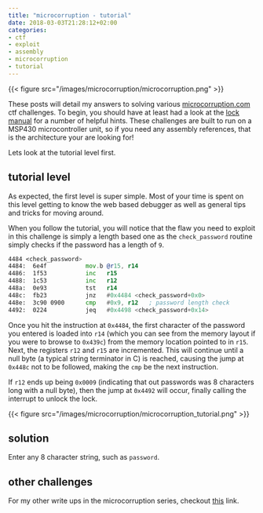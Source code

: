 ```yaml
---
title: "microcorruption - tutorial"
date: 2018-03-03T21:28:12+02:00
categories: 
- ctf
- exploit
- assembly
- microcorruption
- tutorial
---
```


{{< figure src="/images/microcorruption/microcorruption.png" >}}

These posts will detail my answers to solving various [microcorruption.com](https://microcorruption.com) ctf challenges. To begin, you should have at least had a look at the [lock manual](https://microcorruption.com/manual.pdf) for a number of helpful hints. These challenges are built to run on a MSP430 microcontroller unit, so if you need any assembly references, that is the architecture your are looking for!

Lets look at the tutorial level first.
<!--more-->

## tutorial level

As expected, the first level is super simple. Most of your time is spent on this level getting to know the web based debugger as well as general tips and tricks for moving around.

When you follow the tutorial, you will notice that the flaw you need to exploit in this challenge is simply a length based one as the `check_password` routine simply checks if the password has a length of `9`.

```asm
4484 <check_password>
4484:  6e4f           mov.b @r15, r14
4486:  1f53           inc   r15
4488:  1c53           inc   r12
448a:  0e93           tst   r14
448c:  fb23           jnz   #0x4484 <check_password+0x0>
448e:  3c90 0900      cmp   #0x9, r12   ; password length check
4492:  0224           jeq   #0x4498 <check_password+0x14>
```

Once you hit the instruction at `0x4484`, the first character of the password you entered is loaded into `r14` (which you can see from the memory layout if you were to browse to `0x439c`) from the memory location pointed to in `r15`. Next, the registers `r12` and `r15` are incremented. This will continue until a null byte (a typical string terminator in C) is reached, causing the jump at `0x448c` not to be followed, making the `cmp` be the next instruction.

If `r12` ends up being `0x0009` (indicating that out passwords was 8 characters long with a null byte), then the jump at `0x4492` will occur, finally calling the interrupt to unlock the lock.

{{< figure src="/images/microcorruption/microcorruption_tutorial.png" >}}   

## solution

Enter any 8 character string, such as `password`.

## other challenges

For my other write ups in the microcorruption series, checkout [this](https://leonjza.github.io/categories/microcorruption/) link.
